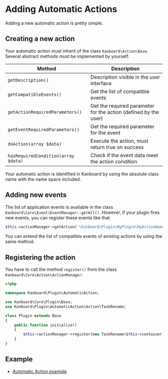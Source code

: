 Adding Automatic Actions
========================

Adding a new automatic action is pretty simple.

Creating a new action
---------------------

Your automatic action must inherit of the class `Kanboard\Action\Base`.
Several abstract methods must be implemented by yourself:

| Method                              | Description                                                      |
|-------------------------------------|------------------------------------------------------------------|
| `getDescription()`                  | Description visible in the user interface                        |
| `getCompatibleEvents()`             | Get the list of compatible events                                |
| `getActionRequiredParameters()`     | Get the required parameter for the action (defined by the user)  |
| `getEventRequiredParameters()`      | Get the required parameter for the event                         |
| `doAction(array $data)`             | Execute the action, must return true on success                  |
| `hasRequiredCondition(array $data)` | Check if the event data meet the action condition                |

Your automatic action is identified in Kanboard by using the absolute class name with the name space included.

Adding new events
-----------------

The list of application events is available in the class `Kanboard\Core\Event\EventManager::getAll()`.
However, if your plugin fires new events, you can register these events like that:

```php
$this->actionManager->getAction('\Kanboard\Plugin\MyPlugin\MyActionName')->addEvent('my.event', 'My event description');
```

You can extend the list of compatible events of existing actions by using the same method.

Registering the action
----------------------

You have to call the method `register()` from the class `Kanboard\Core\Action\ActionManager`:

```php
<?php

namespace Kanboard\Plugin\AutomaticAction;

use Kanboard\Core\Plugin\Base;
use Kanboard\Plugin\AutomaticAction\Action\TaskRename;

class Plugin extends Base
{
    public function initialize()
    {
        $this->actionManager->register(new TaskRename($this->container));
    }
}
```

Example
-------

- [Automatic Action example](https://github.com/kanboard/plugin-example-automatic-action)
